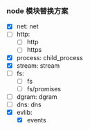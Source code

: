 ### node 模块替换方案

-   [x] net: net
-   [ ] http:
    -   [ ] http
    -   [ ] https
-   [x] process: child_process
-   [x] stream: stream
-   [ ] fs:
    -   [ ] fs
    -   [ ] fs/promises
-   [ ] dgram: dgram
-   [ ] dns: dns
-   [x] evlib:
    -   [x] events

